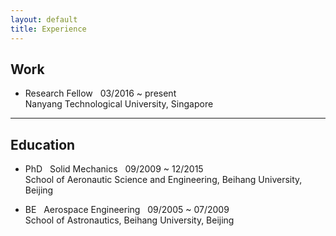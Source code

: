 ```yaml
---
layout: default
title: Experience
---
```


## Work

* Research Fellow &nbsp; 03/2016 ~ present <br> Nanyang Technological University, Singapore 

<hr>

## Education

* PhD &nbsp; Solid Mechanics &nbsp; 09/2009 ~ 12/2015 <br> School of Aeronautic Science and Engineering, Beihang University, Beijing

* BE &nbsp; Aerospace Engineering &nbsp; 09/2005 ~ 07/2009 <br> School of Astronautics, Beihang University, Beijing
